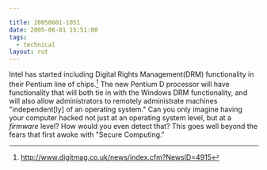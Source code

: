 ```yaml
---

title: 20050601-1051
date: 2005-06-01 15:51:00
tags:
  - technical
layout: rut
---
```


Intel has started including Digital Rights Management(DRM)
functionality in their Pentium line of chips.[^1] The new Pentium D
processor will have functionality that will both tie in with the
Windows DRM functionality, and will also allow administrators to
remotely administrate machines "independent[ly] of an operating
system."  Can you only imagine having your computer hacked not just
at an operating system level, but at a *firmware* level?
How would you even detect that?  This goes well beyond the fears
that first awoke with "Secure Computing."

[^1]: http://www.digitmag.co.uk/news/index.cfm?NewsID=4915

